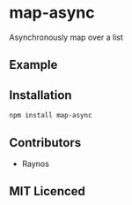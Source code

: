 # map-async

Asynchronously map over a list

## Example

## Installation

`npm install map-async`

## Contributors

 - Raynos

## MIT Licenced